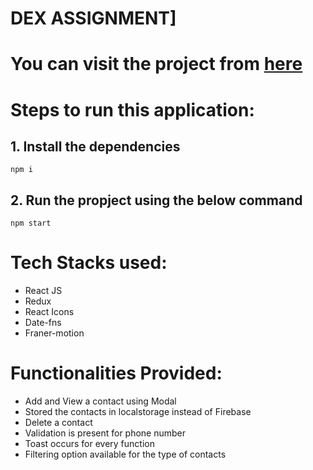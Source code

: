 # DEX ASSIGNMENT]

# You can visit the project from [here](https://dexcontact.netlify.app/)
# Steps to run this application:
## 1. Install the dependencies
``` npm i ```
  
## 2. Run the propject using the below command
``` npm start ```

# Tech Stacks used:
 * React JS
 * Redux
 * React Icons
 * Date-fns
 * Franer-motion

# Functionalities Provided:
* Add and View a contact using Modal
* Stored the contacts in localstorage instead of Firebase
* Delete a contact
* Validation is present for phone number
* Toast occurs for every function
* Filtering option available for the type of contacts
